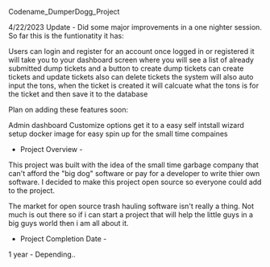 Codename_DumperDogg_Project
   
   
   
4/22/2023 Update - Did some major improvements in a one nighter session. So far this is the funtionatity it has:

Users can login and register for an account
once logged in or registered it will take you to your dashboard screen where you will see a list of already submitted dump tickets and a button to create dump tickets
can create tickets and update tickets
also can delete tickets
the system will also auto input the tons, when the ticket is created it will calcuate what the tons is for the ticket and then save it to the database

Plan on adding these features soon:

Admin dashboard
Customize options
get it to a easy self intstall wizard
setup docker image for easy spin up for the small time compaines

                                                                      
                                                                                                                                                                          
- Project Overview -


This project was built with the idea of the small time garbage company that can't afford the "big dog" software or pay for a developer to write thier own software. I decided to make this project open source so everyone could add to the project.

The market for open source trash hauling software isn't really a thing. Not much is out there so if i can start a project that will help the little guys in a big guys world then i am all about it.







- Project Completion Date -



1 year - Depending..
